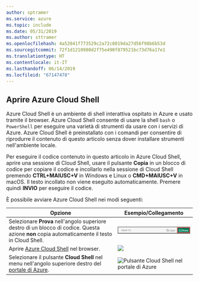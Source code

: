 ```yaml
---
author: sptramer
ms.service: azure
ms.topic: include
ms.date: 05/31/2019
ms.author: sttramer
ms.openlocfilehash: 4a52041f773529c2a72c8019da27d56f98b6b53d
ms.sourcegitcommit: 72f1d1210980d2f75e490f879521bc73d76a17e1
ms.translationtype: HT
ms.contentlocale: it-IT
ms.lasthandoff: 06/14/2019
ms.locfileid: "67147478"
---
```

## <a name="open-azure-cloud-shell"></a>Aprire Azure Cloud Shell

Azure Cloud Shell è un ambiente di shell interattiva ospitato in Azure e usato tramite il browser. Azure Cloud Shell consente di usare la shell `bash` o `PowerShell` per eseguire una varietà di strumenti da usare con i servizi di Azure. Azure Cloud Shell è preinstallato con i comandi per consentire di riprodurre il contenuto di questo articolo senza dover installare strumenti nell'ambiente locale.

Per eseguire il codice contenuto in questo articolo in Azure Cloud Shell, aprire una sessione di Cloud Shell, usare il pulsante **Copia** in un blocco di codice per copiare il codice e incollarlo nella sessione di Cloud Shell premendo __CTRL+MAIUSC+V__ in Windows e Linux o __CMD+MAIUSC+V__ in macOS. Il testo incollato non viene eseguito automaticamente. Premere quindi **INVIO** per eseguire il codice.

È possibile avviare Azure Cloud Shell nei modi seguenti:

| Opzione | Esempio/Collegamento |
|-----------------------------------------------|---|
| Selezionare **Prova** nell'angolo superiore destro di un blocco di codice. Questa azione __non__ copia automaticamente il testo in Cloud Shell. | ![Esempio di Prova per Azure Cloud Shell](./media/cloud-shell-try-it/cli-try-it.png) |
| Aprire [Azure Cloud Shell](https://shell.azure.com) nel browser. | <a href="https://shell.azure.com" title="Avvio di Azure Cloud Shell"><img name="launch-cloud-shell" src="https://docs.microsoft.com/azure/includes/media/cloud-shell-try-it/launchcloudshell.png" /></a> |
| Selezionare il pulsante **Cloud Shell** nel menu nell'angolo superiore destro del [portale di Azure](https://portal.azure.com). | ![Pulsante Cloud Shell nel portale di Azure](./media/cloud-shell-try-it/cloud-shell-menu.png) |
